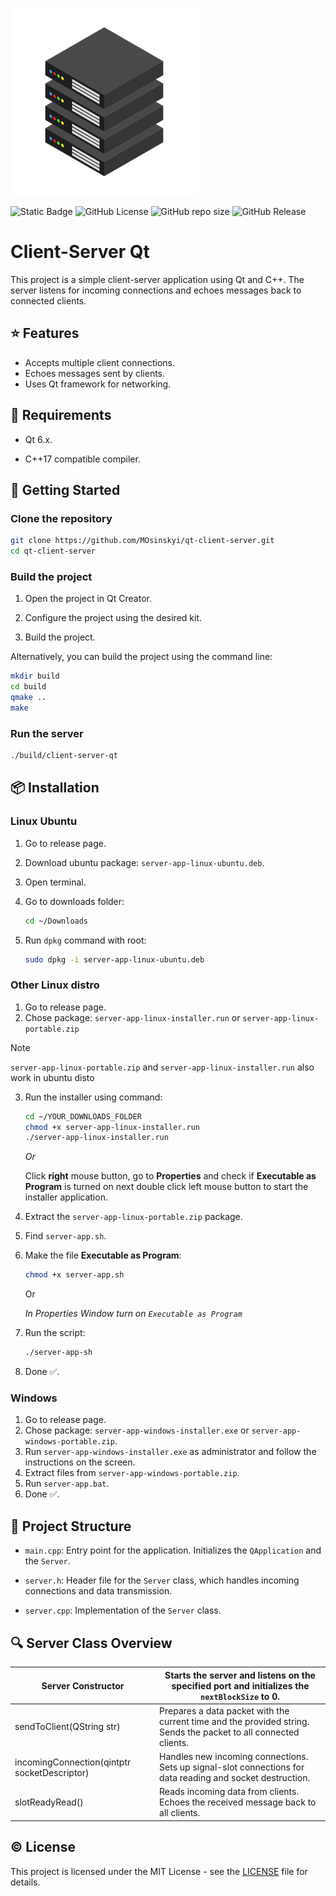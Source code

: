 ![server](images/server.png)

![Static Badge](https://img.shields.io/badge/_6.2-gray?logo=qt) ![GitHub License](https://img.shields.io/github/license/MOsinskyi/client-server-qt?color=blue) ![GitHub repo size](https://img.shields.io/github/repo-size/MOsinskyi/client-server-qt) ![GitHub Release](https://img.shields.io/github/v/release/MOsinskyi/client-server-qt?color=purple) 


# Client-Server Qt

This project is a simple client-server application using Qt and C++. The server listens for incoming connections and echoes messages back to connected clients.

## :star: Features

* Accepts multiple client connections.
* Echoes messages sent by clients.
* Uses Qt framework for networking.

## 🚧 Requirements

* Qt 6.x.

* C++17 compatible compiler.

## 🧭 Getting Started

### Clone the repository

```bash
git clone https://github.com/MOsinskyi/qt-client-server.git
cd qt-client-server
```

### Build the project

1. Open the project in Qt Creator.

2. Configure the project using the desired kit.

3. Build the project.

Alternatively, you can build the project using the command line:

```bash
mkdir build
cd build
qmake ..
make
```

### Run the server

```bash
./build/client-server-qt
```

## 📦 Installation

### Linux Ubuntu

1. Go to release page.

2. Download ubuntu package: `server-app-linux-ubuntu.deb`.

3. Open terminal.

4. Go to downloads folder:

   ```bash
   cd ~/Downloads
   ```

5. Run `dpkg` command with root:

   ```bash
   sudo dpkg -i server-app-linux-ubuntu.deb
   ```

### Other Linux distro

1. Go to release page.
2. Chose package: `server-app-linux-installer.run` or `server-app-linux-portable.zip`

> [!NOTE]
>
> `server-app-linux-portable.zip` and `server-app-linux-installer.run` also work in ubuntu disto

3. Run the installer using command:

   ```bash
   cd ~/YOUR_DOWNLOADS_FOLDER
   chmod +x server-app-linux-installer.run
   ./server-app-linux-installer.run
   ```

   *Or*

   Click **right** mouse button, go to **Properties** and check if **Executable as Program** is turned on next double click left mouse button to start the installer application.

4. Extract the `server-app-linux-portable.zip` package.

5. Find `server-app.sh`.

6. Make the file **Executable as Program**:

   ```bash
   chmod +x server-app.sh
   ```

   Or

   *In Properties Window turn on `Executable as Program`*

7. Run the script:

   ```bash
   ./server-app-sh
   ```

8. Done ✅.

### Windows

1. Go to release page.
2. Chose package: `server-app-windows-installer.exe` or `server-app-windows-portable.zip`.
3. Run `server-app-windows-installer.exe` as administrator and follow the instructions on the screen.
4. Extract files from `server-app-windows-portable.zip`.
5. Run `server-app.bat`.
6. Done ✅.

## 🧩 Project Structure

* `main.cpp`: Entry point for the application. Initializes the `QApplication` and the `Server`.

* `server.h`: Header file for the `Server` class, which handles incoming connections and data transmission.

* `server.cpp`: Implementation of the `Server` class.

## 🔍 Server Class Overview

| Server Constructor                           | Starts the server and listens on the specified port and initializes the `nextBlockSize` to 0. |
| -------------------------------------------- | ------------------------------------------------------------ |
| sendToClient(QString str)                    | Prepares a data packet with the current time and the provided string. Sends the packet to all connected clients. |
| incomingConnection(qintptr socketDescriptor) | Handles new incoming connections. Sets up signal-slot connections for data reading and socket destruction. |
| slotReadyRead()                              | Reads incoming data from clients. Echoes the received message back to all clients. |

## ©️ License

This project is licensed under the MIT License - see the [LICENSE](LICENSE.txt) file for details.
